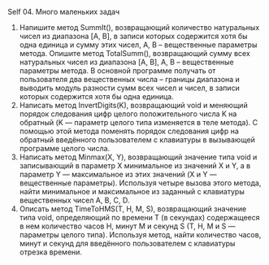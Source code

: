 Self 04. Много маленьких задач
1. Напишите метод SummIt(), возвращающий количество натуральных чисел из диапазона [A, B], в записи
которых содержится хотя бы одна единица и сумму этих чисел, A, B – вещественные параметры метода. Опишите
метод TotalSumm(), возвращающий сумму всех натуральных чисел из диапазона [A, B], A, B –
вещественные параметры метода. В основной программе получать от пользователя два вещественных числа –
границы диапазона и выводить модуль разности сумм всех чисел и чисел, в записи которых содержится хотя бы
одна единица.
2. Написать метод InvertDigits(K), возвращающий void и меняющий порядок следования цифр целого
положительного числа K на обратный (K — параметр целого типа изменяется в теле метода). С помощью этой
метода поменять порядок следования цифр на обратный введённого пользователем с клавиатуры в
вызывающей программе целого числа.
3. Написать метод Minmax(X, Y), возвращающий значение типа void и записывающий в параметр X
минимальное из значений X и Y, а в параметр Y — максимальное из этих значений (X и Y — вещественные
параметры). Используя четыре вызова этого метода, найти минимальное и максимальное из заданный с
клавиатуры вещественных чисел A, B, C, D.
4. Описать метод TimeToHMS(T, H, M, S), возвращающий значение типа void, определяющий по времени T
(в секундах) содержащееся в нем количество часов H, минут M и секунд S (T, H, M и S — параметры целого типа).
Используя метод, найти количество часов, минут и секунд для введённого пользователем с клавиатуры отрезка
времени. 